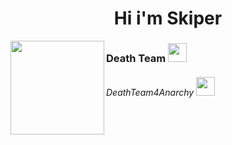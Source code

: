<h1 align="center">Hi i'm Skiper</h1> 

<img src="https://cdn.discordapp.com/attachments/1182478334949601411/1193011168806191165/1685b9519273959cb9767f7dacc6978b.jpg?ex=65ab293b&is=6598b43b&hm=7a80c2820857ec6422cc27c02ce62941178d54b371e4953d4eef62e2352b9477&" align="left" width="150" height="150">


<h3>Death Team <img src="https://cdn.discordapp.com/emojis/1186668160590565456.gif?v=1" width="30"></h3>
<h6>DeathTeam4Anarchy <img src="https://cdn.discordapp.com/emojis/894771957977985024.gif?v=1" width="30"></h6>
